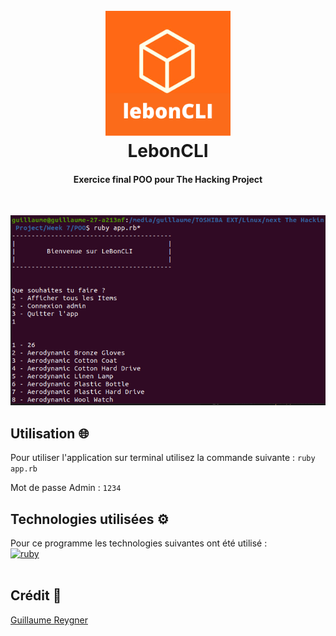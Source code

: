 <h1 align="center">
  <br>
  <a href="https://www.guillaumereygner.fr/"><img src="ressources/lebonCLI.png" alt="lebonCLI" width="200"></a>
  <br>
LebonCLI<br>
</h1>
<h4 align="center">Exercice final POO pour The Hacking Project</h4>
<br>

![lebonCLI](ressources/main.png)

## Utilisation 🌐

Pour utiliser l'application sur terminal utilisez la commande suivante : 
```ruby app.rb```

Mot de passe Admin : ```1234```

## Technologies utilisées ⚙️

<p align="left">Pour ce programme les technologies suivantes ont été utilisé : <br>
<a href="https://www.ruby-lang.org/en/" target="_blank" rel="noreferrer"> <img src="https://raw.githubusercontent.com/devicons/devicon/master/icons/ruby/ruby-original.svg" alt="ruby" width="40" height="40"/> </a>
<br>
<br>

## Crédit 🔗
[Guillaume Reygner](https://github.com/guillaume-rygn)
